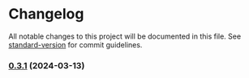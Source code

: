 # Changelog

All notable changes to this project will be documented in this file. See [standard-version](https://github.com/conventional-changelog/standard-version) for commit guidelines.

### [0.3.1](https://github.com/box/box-codegen/compare/v0.3.0...v0.3.1) (2024-03-13)
